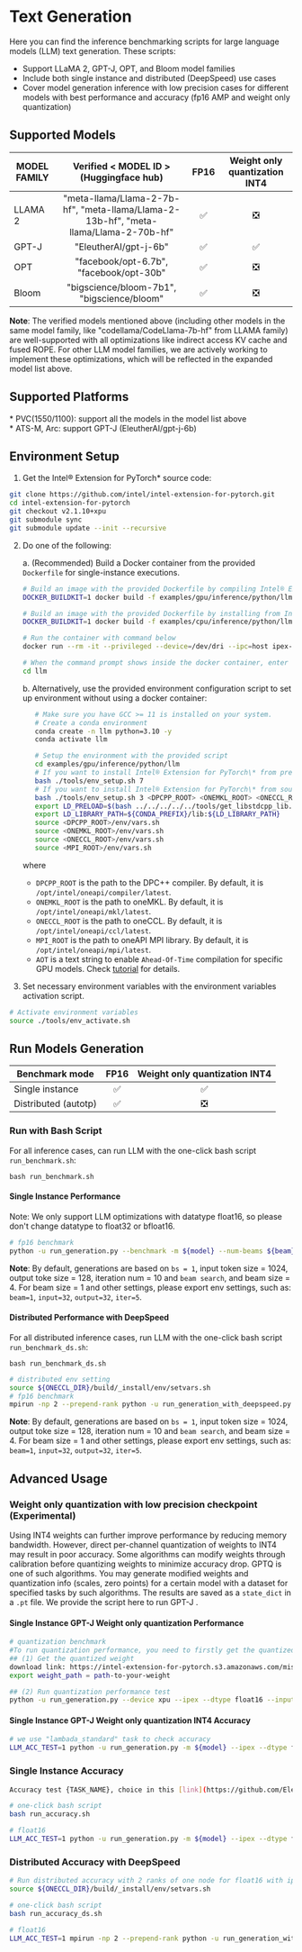 # Text Generation

Here you can find the inference benchmarking scripts for large language models (LLM) text generation. These scripts:

- Support LLaMA 2, GPT-J, OPT, and Bloom model families
- Include both single instance and distributed (DeepSpeed) use cases
- Cover model generation inference with low precision cases for different models with best performance and accuracy (fp16 AMP and weight only quantization)

## Supported Models

| MODEL FAMILY | Verified < MODEL ID > (Huggingface hub)| FP16 | Weight only quantization INT4 |
|---|:---:|:---:|:---:|
|LLAMA 2| "meta-llama/Llama-2-7b-hf", "meta-llama/Llama-2-13b-hf", "meta-llama/Llama-2-70b-hf" | ✅ | ❎ |
|GPT-J| "EleutherAI/gpt-j-6b" | ✅ | ✅ |
|OPT|"facebook/opt-6.7b", "facebook/opt-30b"| ✅ | ❎ |
|Bloom|"bigscience/bloom-7b1", "bigscience/bloom"| ✅ | ❎ |

**Note**: The verified models mentioned above (including other models in the same model family, like "codellama/CodeLlama-7b-hf" from LLAMA family) are well-supported with all optimizations like indirect access KV cache and fused ROPE. For other LLM model families, we are actively working to implement these optimizations, which will be reflected in the expanded model list above.

## Supported Platforms

\* PVC(1550/1100): support all the models in the model list above<br />
\* ATS-M, Arc: support GPT-J (EleutherAI/gpt-j-6b)

## Environment Setup

1. Get the Intel® Extension for PyTorch\* source code:

```bash
git clone https://github.com/intel/intel-extension-for-pytorch.git
cd intel-extension-for-pytorch
git checkout v2.1.10+xpu
git submodule sync
git submodule update --init --recursive
```

2. Do one of the following:
   
   a. (Recommended) Build a Docker container from the provided `Dockerfile` for single-instance executions.
    
      ```bash
      # Build an image with the provided Dockerfile by compiling Intel® Extension for PyTorch* from source
      DOCKER_BUILDKIT=1 docker build -f examples/gpu/inference/python/llm/Dockerfile --build-arg GID_RENDER=$(getent group render | sed -E 's,^render:[^:]*:([^:]*):.*$,\1,') --build-arg COMPILE=ON -t ipex-llm:2.1.10 .

      # Build an image with the provided Dockerfile by installing from Intel® Extension for PyTorch* prebuilt wheel files
      DOCKER_BUILDKIT=1 docker build -f examples/cpu/inference/python/llm/Dockerfile --build-arg GID_RENDER=$(getent group render | sed -E 's,^render:[^:]*:([^:]*):.*$,\1,') -t ipex-llm:2.1.10 .

      # Run the container with command below
      docker run --rm -it --privileged --device=/dev/dri --ipc=host ipex-llm:2.1.10 bash

      # When the command prompt shows inside the docker container, enter llm examples directory
      cd llm
      ```
   b. Alternatively, use the provided environment configuration script to set up environment without using a docker container:

      ```bash
         # Make sure you have GCC >= 11 is installed on your system.
         # Create a conda environment
         conda create -n llm python=3.10 -y
         conda activate llm

         # Setup the environment with the provided script
         cd examples/gpu/inference/python/llm
         # If you want to install Intel® Extension for PyTorch\* from prebuilt wheel files, use the command below:
         bash ./tools/env_setup.sh 7
         # If you want to install Intel® Extension for PyTorch\* from source, use the commands below:
         bash ./tools/env_setup.sh 3 <DPCPP_ROOT> <ONEMKL_ROOT> <ONECCL_ROOT> <AOT>
         export LD_PRELOAD=$(bash ../../../../../tools/get_libstdcpp_lib.sh)
         export LD_LIBRARY_PATH=${CONDA_PREFIX}/lib:${LD_LIBRARY_PATH}
         source <DPCPP_ROOT>/env/vars.sh
         source <ONEMKL_ROOT>/env/vars.sh
         source <ONECCL_ROOT>/env/vars.sh
         source <MPI_ROOT>/env/vars.sh
     ```
     where <br />
     - `DPCPP_ROOT` is the path to the DPC++ compiler. By default, it is `/opt/intel/oneapi/compiler/latest`.<br />
     - `ONEMKL_ROOT` is the path to oneMKL. By default, it is `/opt/intel/oneapi/mkl/latest`.<br />
     - `ONECCL_ROOT` is the path to oneCCL. By default, it is `/opt/intel/oneapi/ccl/latest`.<br />
     - `MPI_ROOT` is the path to oneAPI MPI library. By default, it is `/opt/intel/oneapi/mpi/latest`.<br />
     - `AOT` is a text string to enable `Ahead-Of-Time` compilation for specific GPU models. Check [tutorial](../../../../../docs/tutorials/technical_details/AOT.md) for details.<br />

3. Set necessary environment variables with the environment variables activation script.

```bash
# Activate environment variables
source ./tools/env_activate.sh
```


## Run Models Generation

| Benchmark mode | FP16 | Weight only quantization INT4 |
|---|:---:|:---:|
|Single instance | ✅ | ✅ |
| Distributed (autotp) |  ✅ | ❎ |

### Run with Bash Script
For all inference cases, can run LLM with the one-click bash script `run_benchmark.sh`:
```
bash run_benchmark.sh
```

#### Single Instance Performance

Note: We only support LLM optimizations with datatype float16, so please don't change datatype to float32 or bfloat16.

```bash
# fp16 benchmark
python -u run_generation.py --benchmark -m ${model} --num-beams ${beam} --num-iter ${iter} --batch-size ${bs} --input-tokens ${input} --max-new-tokens ${out} --device xpu --ipex --dtype float16 --token-latency
```

**Note**: By default, generations are based on `bs = 1`, input token size = 1024, output toke size = 128, iteration num = 10 and `beam search`, and beam size = 4. For beam size = 1 and other settings, please export env settings, such as: `beam=1`, `input=32`, `output=32`, `iter=5`.

#### Distributed Performance with DeepSpeed

For all distributed inference cases, run LLM with the one-click bash script `run_benchmark_ds.sh`:
```
bash run_benchmark_ds.sh
```

```bash
# distributed env setting
source ${ONECCL_DIR}/build/_install/env/setvars.sh
# fp16 benchmark
mpirun -np 2 --prepend-rank python -u run_generation_with_deepspeed.py --benchmark -m ${model} --num-beams ${beam} --num-iter ${iter} --batch-size ${bs} --input-tokens ${input} --max-new-tokens ${out} --device xpu --ipex --dtype float16 --token-latency
```

**Note**: By default, generations are based on `bs = 1`, input token size = 1024, output toke size = 128, iteration num = 10 and `beam search`, and beam size = 4. For beam size = 1 and other settings, please export env settings, such as: `beam=1`, `input=32`, `output=32`, `iter=5`.

## Advanced Usage

### Weight only quantization with low precision checkpoint (Experimental)

Using INT4 weights can further improve performance by reducing memory bandwidth. However, direct per-channel quantization of weights to INT4 may result in poor accuracy. Some algorithms can modify weights through calibration before quantizing weights to minimize accuracy drop. GPTQ is one of such algorithms. You may generate modified weights and quantization info (scales, zero points) for a certain model with a dataset for specified tasks by such algorithms. The results are saved as a `state_dict` in a `.pt` file. We provide the script here to run GPT-J .

#### Single Instance GPT-J Weight only quantization Performance

```bash
# quantization benchmark
#To run quantization performance, you need to firstly get the quantized weight with step (1) and then run the performance benchmark with step (2)
## (1) Get the quantized weight
download link: https://intel-extension-for-pytorch.s3.amazonaws.com/miscellaneous/llm/xpu/gptj_int4_weight_master.pt
export weight_path = path-to-your-weight

## (2) Run quantization performance test
python -u run_generation.py --device xpu --ipex --dtype float16 --input-tokens ${input} --max-new-tokens ${out}  --token-latency --benchmark  --num-beams ${beam}  -m ${model} --woq --woq_checkpoint_path ${weight_path}
```

#### Single Instance GPT-J Weight only quantization INT4 Accuracy

```bash
# we use "lambada_standard" task to check accuracy
LLM_ACC_TEST=1 python -u run_generation.py -m ${model} --ipex --dtype float16 --accuracy-only --acc-tasks ${task} --woq --woq_checkpoint_path ${weight_path}
```

### Single Instance Accuracy

```bash
Accuracy test {TASK_NAME}, choice in this [link](https://github.com/EleutherAI/lm-evaluation-harness/blob/master/docs/task_table.md), by default we use "lambada_standard"

# one-click bash script
bash run_accuracy.sh

# float16
LLM_ACC_TEST=1 python -u run_generation.py -m ${model} --ipex --dtype float16 --accuracy-only --acc-tasks ${task}
```

### Distributed Accuracy with DeepSpeed

```bash
# Run distributed accuracy with 2 ranks of one node for float16 with ipex
source ${ONECCL_DIR}/build/_install/env/setvars.sh

# one-click bash script
bash run_accuracy_ds.sh

# float16
LLM_ACC_TEST=1 mpirun -np 2 --prepend-rank python -u run_generation_with_deepspeed.py -m ${model} --ipex --dtype float16 --accuracy-only --acc-tasks ${task} 2>&1
```
